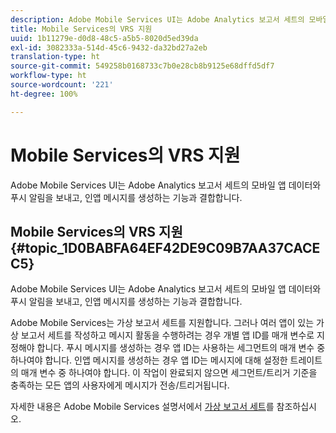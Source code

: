 ```yaml
---
description: Adobe Mobile Services UI는 Adobe Analytics 보고서 세트의 모바일 앱 데이터와 푸시 알림을 보내고, 인앱 메시지를 생성하는 기능과 결합합니다.
title: Mobile Services의 VRS 지원
uuid: 1b11279e-d0d8-48c5-a5b5-8020d5ed39da
exl-id: 3082333a-514d-45c6-9432-da32bd27a2eb
translation-type: ht
source-git-commit: 549258b0168733c7b0e28cb8b9125e68dffd5df7
workflow-type: ht
source-wordcount: '221'
ht-degree: 100%

---
```


# Mobile Services의 VRS 지원

Adobe Mobile Services UI는 Adobe Analytics 보고서 세트의 모바일 앱 데이터와 푸시 알림을 보내고, 인앱 메시지를 생성하는 기능과 결합합니다.

## Mobile Services의 VRS 지원 {#topic_1D0BABFA64EF42DE9C09B7AA37CACEC5}

Adobe Mobile Services UI는 Adobe Analytics 보고서 세트의 모바일 앱 데이터와 푸시 알림을 보내고, 인앱 메시지를 생성하는 기능과 결합합니다.

Adobe Mobile Services는 가상 보고서 세트를 지원합니다. 그러나 여러 앱이 있는 가상 보고서 세트를 작성하고 메시지 활동을 수행하려는 경우 개별 앱 ID를 매개 변수로 지정해야 합니다. 푸시 메시지를 생성하는 경우 앱 ID는 사용하는 세그먼트의 매개 변수 중 하나여야 합니다. 인앱 메시지를 생성하는 경우 앱 ID는 메시지에 대해 설정한 트레이트의 매개 변수 중 하나여야 합니다. 이 작업이 완료되지 않으면 세그먼트/트리거 기준을 충족하는 모든 앱의 사용자에게 메시지가 전송/트리거됩니다.

자세한 내용은 Adobe Mobile Services 설명서에서 [가상 보고서 세트](https://docs.adobe.com/content/help/ko-KR/mobile-services/using/manage-apps-ug/c-mob-vrs.html)를 참조하십시오.
